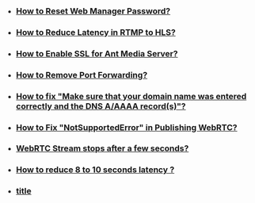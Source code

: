 * ### [How to Reset Web Manager Password?](https://github.com/ant-media/Ant-Media-Server/wiki/Reset-Web-Manager-Password-of-Ant-Media-Server)

* ### [How to Reduce Latency in RTMP to HLS?](https://github.com/ant-media/Ant-Media-Server/wiki/Reduce-Latency-in-RTMP-to-HLS-Streaming)

* ### [How to Enable SSL for Ant Media Server?](https://github.com/ant-media/Ant-Media-Server/wiki/Enable-SSL-for-Ant-Media-Server)

* ### [How to Remove Port Forwarding?](https://github.com/ant-media/Ant-Media-Server/wiki/How-to-Remove-Port-Forwarding%3F)

* ### [How to fix "Make sure that your domain name was entered correctly and the DNS A/AAAA record(s)"?](https://github.com/ant-media/Ant-Media-Server/wiki/FAQ#how-to-fix-make-sure-that-your-domain-name-was-entered-correctly-and-the-dns-aaaaa-records)

* ### [How to Fix "NotSupportedError" in Publishing WebRTC?](https://github.com/ant-media/Ant-Media-Server/wiki/FAQ#how-to-fix-notsupportederror-in-publishing-webrtc-stream-in-ant-media-server)

* ### [WebRTC Stream stops after a few seconds?](https://github.com/ant-media/Ant-Media-Server/wiki/How-to-resolve-%22WebRTC-Stream-stops-after-a-few-seconds%22-issue%3F)

* ### [How to reduce 8 to 10 seconds latency ?](link)

* ### [title](link)
